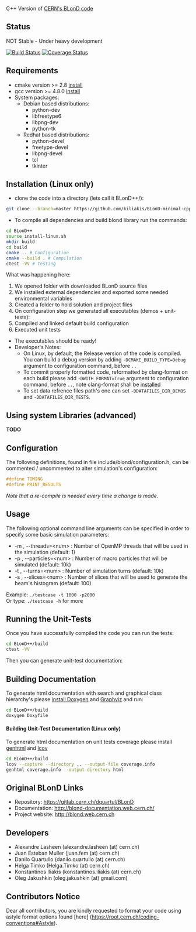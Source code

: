 C++ Version of [CERN's BLonD code][1]

## Status 

NOT Stable - Under heavy development

[![Build Status](https://travis-ci.org/kiliakis/BLonD-cpp.svg?branch=master)](https://travis-ci.org/kiliakis/BLonD-cpp)
[![Coverage Status](https://coveralls.io/repos/github/kiliakis/BLonD-cpp/badge.svg?branch=master)](https://coveralls.io/github/kiliakis/BLonD-cpp?branch=master)

## Requirements
* cmake version >= 2.8 [install](https://cmake.org/install/)
* gcc version >= 4.8.0 [install](https://gcc.gnu.org/wiki/InstallingGCC)
* System packages:
  * Debian based distributions: 
    * python-dev
    * libfreetype6
    * libpng-dev
    * python-tk
  * Redhat based distributions:
    * python-devel
    * freetype-devel
    * libpng-devel
    * tcl
    * tkinter

## Installation (Linux only)
* clone the code into a directory (lets call it BLonD++/):
```bash  
git clone --branch=master https://github.com/kiliakis/BLonD-minimal-cpp BLonD++
```
* To compile all dependencies and build blond library run the commands:
```bash
cd BLonD++  
source install-linux.sh  
mkdir build  
cd build 
cmake .. # Configuration
cmake --build . # Compilation
ctest -VV # Testing
```

What was happening here:
   1. We opened folder with downloaded BLonD source files
   2. We installed external dependencies and exported some needed environmental variables
   3. Created a folder to hold solution and project files
   3. On configuration step we generated all executables (demos + unit-tests):
   4. Compiled and linked default build configuration
   5. Executed unit tests

* The executables should be ready!
* Developer's Notes:
  * On Linux, by default, the Release version of the code is compiled. You can build a debug version by adding `-DCMAKE_BUILD_TYPE=Debug` argument to configuration command, before `..`
  * To commit properly formatted code, reformatted by clang-format on each build please add `-DWITH_FORMAT=True` argument to configuration command, before `..`, note clang-format shall be [installed](http://llvm.org/releases/download.html)
  * To set data refrence files path's one can set `-DDATAFILES_DIR_DEMOS` and `-DDATAFILES_DIR_TESTS`.



## Using system Libraries (advanced)
**TODO**

## Configuration
The following definitions, found in file include/blond/configuration.h, can be commented / uncommented to alter simulation's configuration:
```c
#define TIMING
#define PRINT_RESULTS
```
*Note that a re-compile is needed every time a change is made.* 

## Usage
The following optional command line arguments can be specified in order to specify some basic simulation parameters:
* -m <num>, --threads=\<num\>   : Number of OpenMP threads that will be used in the simulation (default: 1)
* -p <num>, --particles=\<num\> : Number of macro particles that will be simulated (default: 10k)
* -t <num>, --turns=\<num\>     : Number of simulation turns (default: 10k)
* -s <num>, --slices=\<num\>    : Number of slices that will be used to generate the beam's histogram (default: 100)  

Example: `./testcase -t 1000 -p2000`  
Or type: `./testcase -h` for more  

## Running the Unit-Tests
Once you have successfully compiled the code you can run the tests:
```bash
cd BLonD++/build
ctest -VV
```
Then you can generate unit-test documentation:

## Building Documentation
To generate html documentation with search and graphical class hierarchy's please [install Doxygen](http://www.stack.nl/~dimitri/doxygen/download.html) and [Graphviz](http://www.graphviz.org/Download.php) and run:
```bash
cd BLonD++/build
doxygen Doxyfile
```

#### Building Unit-Test Documentation (Linux only)
To generate html documentation on unit tests coverage please install [genhtml](http://linux.die.net/man/1/genhtml) and [lcov](http://ltp.sourceforge.net/coverage/lcov.php)
```bash
cd BLonD++/build
lcov --capture --directory .. --output-file coverage.info
genhtml coverage.info --output-directory html
```

## Original BLonD Links

* Repository: https://gitlab.cern.ch/dquartul/BLonD
* Documentation: http://blond-documentation.web.cern.ch/
* Project website: http://blond.web.cern.ch

## Developers

- Alexandre Lasheen (alexandre.lasheen (at) cern.ch)
- Juan Esteban Muller (juan.fem (at) cern.ch)
- Danilo Quartullo (danilo.quartullo (at) cern.ch)
- Helga Timko (Helga.Timko (at) cern.ch)
- Konstantinos Iliakis (konstantinos.iliakis (at) cern.ch)
- Oleg Jakushkin (oleg.jakushkin (at) gmail.com)

## Contributors Notice

Dear all contributors, you are kindly requested to format your code using astyle format options found [here] (https://root.cern.ch/coding-conventions#Astyle).

[1]: http://blond.web.cern.ch
